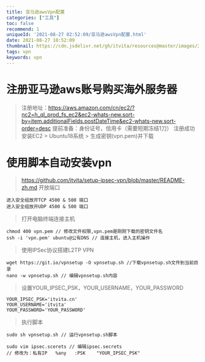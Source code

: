 ```yaml
---
title: 亚马逊awsVpn配置
categories: ["工具"]
toc: false
recommend: 1
uniqueId: '2021-08-27 02:52:09/亚马逊awsVpn配置.html'
date: 2021-08-27 10:52:09
thumbnail: https://cdn.jsdelivr.net/gh/itvita/resources@master/images/20210827105956.jpeg
tags: vpn
keywords: vpn
---
```


# 注册亚马逊aws账号购买海外服务器
> 注册地址：https://aws.amazon.com/cn/ec2/?nc2=h_ql_prod_fs_ec2&ec2-whats-new.sort-by=item.additionalFields.postDateTime&ec2-whats-new.sort-order=desc
> 提前准备：身份证号，信用卡（需要短期冻结1刀）
> 注册成功安装EC2 > Ubuntu18系统 > 生成密钥(vpn.pem)并下载

# 使用脚本自动安装vpn
>https://github.com/itvita/setup-ipsec-vpn/blob/master/README-zh.md
>开放端口

```
进入安全组放开TCP 4500 & 500 端口
进入安全组放开UDP 4500 & 500 端口
```
> 打开电脑终端连接主机

```
chmod 400 vpn.pem // 修改文件权限,vpn.pem是刚刚下载的密钥文件名
ssh -i 'vpn.pem' ubuntu@公有DNS // 连接主机，进入主机操作
```
> 使用IPSec协议搭建L2TP VPN

```
wget https://git.io/vpnsetup -O vpnsetup.sh //下载vpnsetup.sh文件到当前目录
nano -w vpnsetup.sh // 编辑vpnsetup.sh内容
```

> 设置YOUR_IPSEC_PSK，YOUR_USERNAME，YOUR_PASSWORD

```
YOUR_IPSEC_PSK='itvita.cn'
YOUR_USERNAME='itvita'
YOUR_PASSWORD='YOUR_PASSWORD'
```

> 执行脚本

```
sudo sh vpnsetup.sh // 运行vpnsetup.sh脚本
 
sudo vim ipsec.scerets // 编辑ipsec.secrets
// 修改为：私有IP   %any   :PSK    "YOUR_IPSEC_PSK"
```